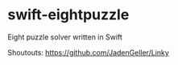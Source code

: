# swift-eightpuzzle
Eight puzzle solver written in Swift

Shoutouts:
https://github.com/JadenGeller/Linky
